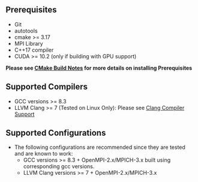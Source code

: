 
Prerequisites
-------------
- Git
- autotools
- cmake >= 3.17
- MPI Library
- C++17 compiler
- CUDA >= 10.2 (only if building with GPU support)

**Please see [CMake Build Notes](CMake_Build_Notes.md) for more details on installing Prerequisites**

Supported Compilers
--------------------
- GCC versions >= 8.3
- LLVM Clang >= 7 (Tested on Linux Only): Please see [Clang Compiler Support](CMake_Build_Notes.md#clang-compiler-support)


Supported Configurations
-------------------------
- The following configurations are recommended since they are tested and are known to work:
  - GCC versions >= 8.3 + OpenMPI-2.x/MPICH-3.x built using corresponding gcc versions.
  - LLVM Clang versions >= 7 + OpenMPI-2.x/MPICH-3.x 


